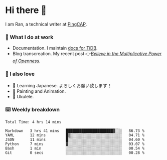 # Hi there 👋

I am Ran, a technical writer at [PingCAP](https://pingcap.com/).

### 📝 What I do at work

- Documentation. I maintain [docs for TiDB](https://github.com/pingcap/docs).
- Blog transcreation. My recent post 👉[*Believe in the Multiplicative Power of Openness*](https://pingcap.com/blog/believe-in-the-multiplicative-power-of-openness-open-source-community).

### 🤠 I also love

- 💬 Learning Japanese. よろしくお願い致します！
- 🎨 Painting and Animation.
- 🎵 Ukulele.

### ⌨️ Weekly breakdown

<!--START_SECTION:waka-->

```text
Total Time: 4 hrs 14 mins

Markdown   3 hrs 41 mins   █████████████████████▓░░░   86.73 %
YAML       12 mins         █▒░░░░░░░░░░░░░░░░░░░░░░░   04.71 %
JSON       11 mins         █░░░░░░░░░░░░░░░░░░░░░░░░   04.60 %
Python     7 mins          ▓░░░░░░░░░░░░░░░░░░░░░░░░   03.07 %
Bash       1 min           ░░░░░░░░░░░░░░░░░░░░░░░░░   00.54 %
Git        0 secs          ░░░░░░░░░░░░░░░░░░░░░░░░░   00.28 %
```

<!--END_SECTION:waka-->
